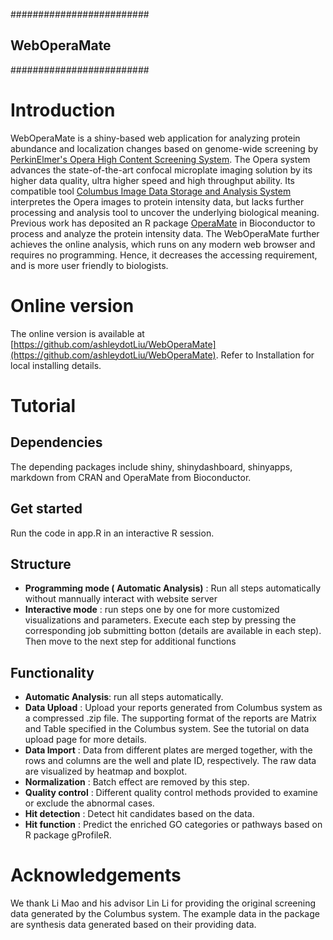 #########################
##     WebOperaMate    ##
#########################

# Introduction
WebOperaMate is a shiny-based web application for analyzing protein abundance and localization changes based on genome-wide screening by [PerkinElmer's Opera High Content Screening System](http://www.perkinelmer.com/pages/020/cellularimaging/products/opera.xhtml).
 The Opera system advances the state-of-the-art confocal microplate imaging solution by its higher data quality, ultra higher speed and high throughput ability. Its compatible tool [Columbus Image Data Storage and Analysis System](http://www.perkinelmer.com/pages/020/cellularimaging/products/columbus.xhtml) interpretes the Opera images to protein intensity data, but lacks further processing and analysis tool to uncover the  underlying biological meaning.
Previous work has deposited an R package [OperaMate](https://www.bioconductor.org/packages/release/bioc/html/OperaMate.html) in Bioconductor to process and analyze the protein intensity data. The WebOperaMate further achieves the online analysis, which runs on any modern web browser and requires no programming. Hence, it decreases the accessing requirement, and is more user friendly to biologists.

# Online version
The online version is available at [https://github.com/ashleydotLiu/WebOperaMate](https://github.com/ashleydotLiu/WebOperaMate). Refer to Installation for local installing details.

# Tutorial
## Dependencies
The depending packages include shiny, shinydashboard, shinyapps, markdown from CRAN and OperaMate from Bioconductor.
## Get started
Run the code in app.R in an interactive R session.





## Structure 
 - **Programming mode ( Automatic Analysis)** : Run all steps automatically without mannually interact with website server
 - **Interactive mode** :  run steps one by one for more customized visualizations and parameters. Execute each step by pressing the corresponding job submitting botton (details are available in each step). Then move to the next step for additional functions 

## Functionality
* **Automatic Analysis**: run all steps automatically.
* **Data Upload** : Upload your reports generated from Columbus system as a compressed .zip file. The supporting format of the reports are Matrix and Table specified in the Columbus system. See the tutorial on data upload page for more details.
* **Data Import** : Data from different plates are merged together, with the rows and columns are the well and plate ID, respectively. The raw data are visualized by heatmap and boxplot.
* **Normalization** : Batch effect are removed by this step.
* **Quality control** : Different quality control methods provided to examine or exclude the abnormal cases.
* **Hit detection** : Detect hit candidates based on the data.
* **Hit function** : Predict the enriched GO categories or pathways based on R package gProfileR.

# Acknowledgements
We thank Li Mao and his advisor Lin Li for providing the original screening data generated by the Columbus system. The
example data in the package are synthesis data generated based on their providing data.


